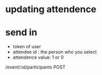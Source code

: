 # updating attendence
# send in
- token of user
- attendee id : the person who you select
- attendence value: 1 or 0

/event/:id/participants  POST